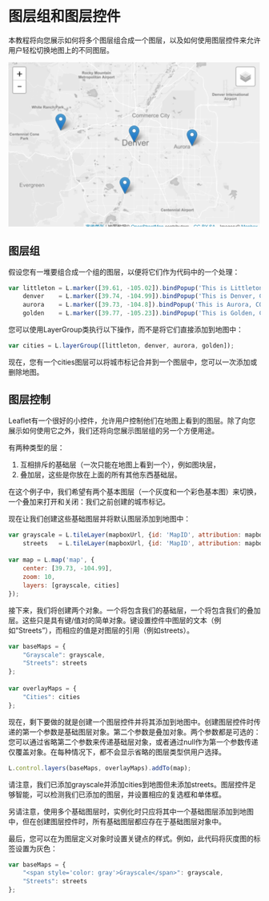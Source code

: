 # 图层组和图层控件

本教程将向您展示如何将多个图层组合成一个图层，以及如何使用图层控件来允许用户轻松切换地图上的不同图层。

![20190704102046](../../images/20190704102046.png)

## 图层组

假设您有一堆要组合成一个组的图层，以便将它们作为代码中的一个处理：

```js
var littleton = L.marker([39.61, -105.02]).bindPopup('This is Littleton, CO.'),
    denver    = L.marker([39.74, -104.99]).bindPopup('This is Denver, CO.'),
    aurora    = L.marker([39.73, -104.8]).bindPopup('This is Aurora, CO.'),
    golden    = L.marker([39.77, -105.23]).bindPopup('This is Golden, CO.');
```

您可以使用LayerGroup类执行以下操作，而不是将它们直接添加到地图中：

```js
var cities = L.layerGroup([littleton, denver, aurora, golden]);
```

现在，您有一个cities图层可以将城市标记合并到一个图层中，您可以一次添加或删除地图。

## 图层控制

Leaflet有一个很好的小控件，允许用户控制他们在地图上看到的图层。除了向您展示如何使用它之外，我们还将向您展示图层组的另一个方便用途。

有两种类型的层：

1. 互相排斥的基础层（一次只能在地图上看到一个），例如图块层，
2. 叠加层，这些是你放在上面的所有其他东西基础层。

在这个例子中，我们希望有两个基本图层（一个灰度和一个彩色基本图）来切换，一个叠加来打开和关闭：我们之前创建的城市标记。

现在让我们创建这些基础图层并将默认图层添加到地图中：

```js
var grayscale = L.tileLayer(mapboxUrl, {id: 'MapID', attribution: mapboxAttribution}),
    streets   = L.tileLayer(mapboxUrl, {id: 'MapID', attribution: mapboxAttribution});

var map = L.map('map', {
    center: [39.73, -104.99],
    zoom: 10,
    layers: [grayscale, cities]
});
```

接下来，我们将创建两个对象。一个将包含我们的基础层，一个将包含我们的叠加层。这些只是具有键/值对的简单对象。键设置控件中图层的文本（例如“Streets”），而相应的值是对图层的引用（例如streets）。

```js
var baseMaps = {
    "Grayscale": grayscale,
    "Streets": streets
};

var overlayMaps = {
    "Cities": cities
};
```

现在，剩下要做的就是创建一个图层控件并将其添加到地图中。创建图层控件时传递的第一个参数是基础图层对象。第二个参数是叠加对象。两个参数都是可选的：您可以通过省略第二个参数来传递基础层对象，或者通过null作为第一个参数传递仅覆盖对象。在每种情况下，都不会显示省略的图层类型供用户选择。

```js
L.control.layers(baseMaps, overlayMaps).addTo(map);
```

请注意，我们已添加grayscale并添加cities到地图但未添加streets。图层控件足够智能，可以检测我们已添加的图层，并设置相应的复选框和单体框。

另请注意，使用多个基础图层时，实例化时只应将其中一个基础图层添加到地图中，但在创建图层控件时，所有基础图层都应存在于基础图层对象中。

最后，您可以在为图层定义对象时设置关键点的样式。例如，此代码将灰度图的标签设置为灰色：

```js
var baseMaps = {
    "<span style='color: gray'>Grayscale</span>": grayscale,
    "Streets": streets
};
```

